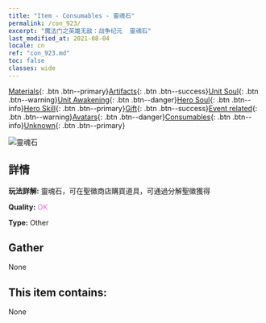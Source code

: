```yaml
---
title: "Item - Consumables - 靈魂石"
permalink: /con_923/
excerpt: "魔法门之英雄无敌：战争纪元  靈魂石"
last_modified_at: 2021-08-04
locale: cn
ref: "con_923.md"
toc: false
classes: wide
---
```

 [Materials](/ItemsCN/){: .btn .btn--primary}[Artifacts](/ItemsCN/Artifacts/){: .btn .btn--success}[Unit Soul](/ItemsCN/UnitSoul/){: .btn .btn--warning}[Unit Awakening](/ItemsCN/UnitAwakening/){: .btn .btn--danger}[Hero Soul](/ItemsCN/HeroSoul/){: .btn .btn--info}[Hero Skill](/ItemsCN/HeroSkill/){: .btn .btn--primary}[Gift](/ItemsCN/Gift/){: .btn .btn--success}[Event related](/ItemsCN/Events/){: .btn .btn--warning}[Avatars](/ItemsCN/Avatars/){: .btn .btn--danger}[Consumables](/ItemsCN/Consumables/){: .btn .btn--info}[Unknown](/ItemsCN/Unknown/){: .btn .btn--primary}

 ![靈魂石](/images/t/i_40011.png)

## 詳情
 **玩法詳解:** 靈魂石，可在聖徽商店購買道具，可通過分解聖徽獲得

 **Quality:** <span style="color: #DA70D6">OK</span>

 **Type:** Other

## Gather

  None

## This item contains:

  None

